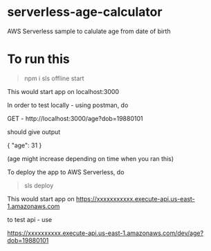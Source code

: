 # serverless-age-calculator
AWS Serverless sample to calulate age from date of birth

# To run this
> npm i
> sls offline start

This would start app on localhost:3000

In order to test locally - using postman, do

GET - http://localhost:3000/age?dob=19880101

should give output 

{
    "age": 31
}

(age might increase depending on time when you ran this)

To deploy the app to AWS Serverless, do

> sls deploy

This would start app on
https://xxxxxxxxxxx.execute-api.us-east-1.amazonaws.com

to test api - use

https://xxxxxxxxxx.execute-api.us-east-1.amazonaws.com/dev/age?dob=19880101